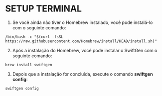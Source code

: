 # SETUP TERMINAL

1. Se você ainda não tiver o Homebrew instalado, você pode instalá-lo com o seguinte comando:

`/bin/bash -c "$(curl -fsSL https://raw.githubusercontent.com/Homebrew/install/HEAD/install.sh)"`

2. Após a instalação do Homebrew, você pode instalar o SwiftGen com o seguinte comando:

`brew install swiftgen`

3. Depois que a instalação for concluída, execute o comando **swiftgen config**:

`swiftgen config`
